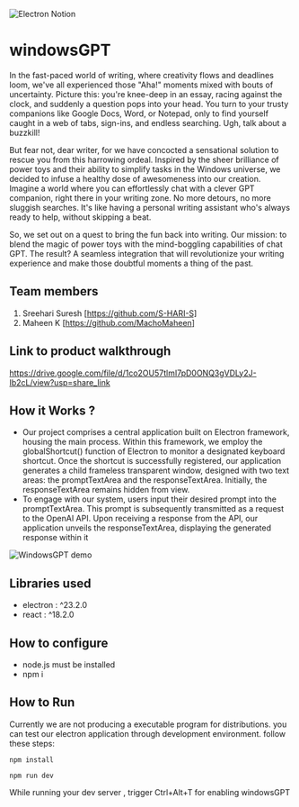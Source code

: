 ![Electron Notion](https://user-images.githubusercontent.com/64391274/235363274-375ce61c-721f-4543-a150-1b99525d54ac.png)

# windowsGPT
In the fast-paced world of writing, where creativity flows and deadlines loom, we've all experienced those "Aha!" moments mixed with bouts of uncertainty. Picture this: you're knee-deep in an essay, racing against the clock, and suddenly a question pops into your head. You turn to your trusty companions like Google Docs, Word, or Notepad, only to find yourself caught in a web of tabs, sign-ins, and endless searching. Ugh, talk about a buzzkill!

But fear not, dear writer, for we have concocted a sensational solution to rescue you from this harrowing ordeal. Inspired by the sheer brilliance of power toys and their ability to simplify tasks in the Windows universe, we decided to infuse a healthy dose of awesomeness into our creation.
Imagine a world where you can effortlessly chat with a clever GPT companion, right there in your writing zone. No more detours, no more sluggish searches. It's like having a personal writing assistant who's always ready to help, without skipping a beat.

So, we set out on a quest to bring the fun back into writing. Our mission: to blend the magic of power toys with the mind-boggling capabilities of chat GPT. The result? A seamless integration that will revolutionize your writing experience and make those doubtful moments a thing of the past.

## Team members

1. Sreehari Suresh [https://github.com/S-HARI-S]
2. Maheen K [https://github.com/MachoMaheen]

## Link to product walkthrough

https://drive.google.com/file/d/1co2OU57tlmI7pD0ONQ3gVDLy2J-Ib2cL/view?usp=share_link

## How it Works ?

- Our project comprises a central application built on Electron framework, housing the main process. Within this framework, we employ the globalShortcut() function of Electron to monitor a designated keyboard shortcut. Once the shortcut is successfully registered, our application generates a child frameless transparent window, designed with two text areas: the promptTextArea and the responseTextArea. Initially, the responseTextArea remains hidden from view.
- To engage with our system, users input their desired prompt into the promptTextArea. This prompt is subsequently transmitted as a request to the OpenAI API. Upon receiving a response from the API, our application unveils the responseTextArea, displaying the generated response within it

![WindowsGPT demo](https://user-images.githubusercontent.com/92015765/236737353-9451e30b-6923-4d70-8388-1606c2159764.gif)



## Libraries used

- electron : ^23.2.0
- react : ^18.2.0

## How to configure

- node.js must be installed
- npm i

## How to Run

Currently we are not producing a executable program for distributions. you can test our electron application through development environment.
follow these steps:

```npm
npm install
```

```npm
npm run dev 
```

While running your dev server , trigger Ctrl+Alt+T for enabling windowsGPT
